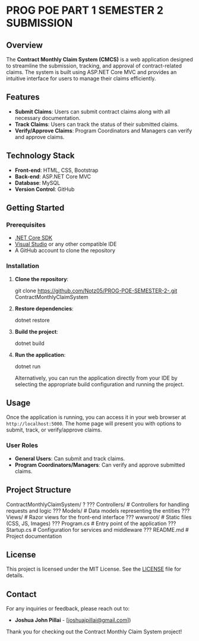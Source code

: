 
# PROG POE PART 1 SEMESTER 2 SUBMISSION

## Overview

The **Contract Monthly Claim System (CMCS)** is a web application designed to streamline the submission, tracking, and approval of contract-related claims. The system is built using ASP.NET Core MVC and provides an intuitive interface for users to manage their claims efficiently.

## Features

- **Submit Claims**: Users can submit contract claims along with all necessary documentation.
- **Track Claims**: Users can track the status of their submitted claims.
- **Verify/Approve Claims**: Program Coordinators and Managers can verify and approve claims.

## Technology Stack

- **Front-end**: HTML, CSS, Bootstrap
- **Back-end**: ASP.NET Core MVC
- **Database**:  MySQL
- **Version Control**: GitHub

## Getting Started

### Prerequisites

- [.NET Core SDK](https://dotnet.microsoft.com/download) 
- [Visual Studio](https://visualstudio.microsoft.com/) or any other compatible IDE
- A GitHub account to clone the repository

### Installation

1. **Clone the repository**:
   
   git clone https://github.com/Notz05/PROG-POE-SEMESTER-2-.git
   ContractMonthlyClaimSystem
   

2. **Restore dependencies**:
  
   dotnet restore
   

3. **Build the project**:
  
   dotnet build
   

4. **Run the application**:
   
   dotnet run
   

   Alternatively, you can run the application directly from your IDE by selecting the appropriate build configuration and running the project.

## Usage

Once the application is running, you can access it in your web browser at `http://localhost:5000`. The home page will present you with options to submit, track, or verify/approve claims.

### User Roles

- **General Users**: Can submit and track claims.
- **Program Coordinators/Managers**: Can verify and approve submitted claims.

## Project Structure


ContractMonthlyClaimSystem/
?
??? Controllers/         # Controllers for handling requests and logic
??? Models/              # Data models representing the entities
??? Views/               # Razor views for the front-end interface
??? wwwroot/             # Static files (CSS, JS, Images)
??? Program.cs           # Entry point of the application
??? Startup.cs           # Configuration for services and middleware
??? README.md            # Project documentation

## License

This project is licensed under the MIT License. See the [LICENSE](LICENSE) file for details.

## Contact

For any inquiries or feedback, please reach out to:

- **Joshua John Pillai** - [joshuajpillai@gmail.com])

Thank you for checking out the Contract Monthly Claim System project! 
